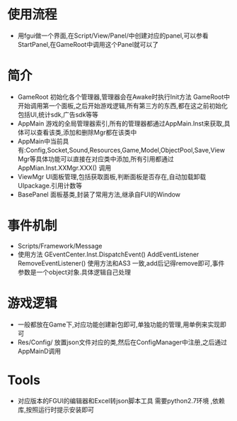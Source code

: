 # 使用流程
* 用fgui做一个界面,在Script/View/Panel/中创建对应的panel,可以参看StartPanel,在GameRoot中调用这个Panel就可以了
# 简介
* GameRoot 初始化各个管理器,管理器会在Awake时执行Init方法 GameRoot中开始调用第一个面板,之后开始游戏逻辑,所有第三方的东西,都在这之前初始化 包括UI,统计sdk,广告sdk等等
* AppMain 游戏的全局管理器索引,所有的管理器都通过AppMain.Inst来获取,具体可以查看该类,添加和删除Mgr都在该类中
* AppMain中当前具有:Config,Socket,Sound,Resources,Game,Model,ObjectPool,Save,ViewMgr等具体功能可以直接在对应类中添加,所有引用都通过AppMian.Inst.XXMgr.XXX() 调用
* ViewMgr UI面板管理,包括获取面板,判断面板是否存在,自动加载卸载UIpackage.引用计数等
* BasePanel 面板基类,封装了常用方法,继承自FUI的Window

# 事件机制
* Scripts/Framework/Message 
* 使用方法  GEventCenter<T>.Inst.DispatchEvent() AddEventListener  RemoveEventListener() 使用方法和AS3 一致,add后记得remove即可,事件参数是一个object对象.具体逻辑自己处理

# 游戏逻辑
* 一般都放在Game下,对应功能创建新包即可,单独功能的管理,用单例来实现即可
* Res/Config/ 放置json文件对应的类,然后在ConfigManager中注册,之后通过AppMainD调用





# Tools
* 对应版本的FGUI的编辑器和Excel转json脚本工具 需要python2.7环境 ,依赖库,按照运行时提示安装即可




